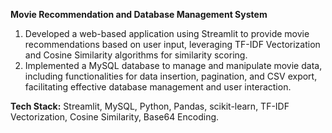 **Movie Recommendation and Database Management System**

1. Developed a web-based application using Streamlit to provide movie recommendations based on user input, leveraging TF-IDF Vectorization and Cosine Similarity algorithms for similarity scoring.
2. Implemented a MySQL database to manage and manipulate movie data, including functionalities for data insertion, pagination, and CSV export, facilitating effective database management and user interaction.

**Tech Stack:** Streamlit, MySQL, Python, Pandas, scikit-learn, TF-IDF Vectorization, Cosine Similarity, Base64 Encoding.
